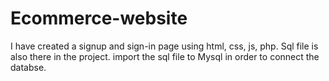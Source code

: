# Ecommerce-website
I have created a signup and sign-in page using html, css, js, php. 
Sql file is also there in the project.
import the sql file to Mysql in order to connect the databse.
